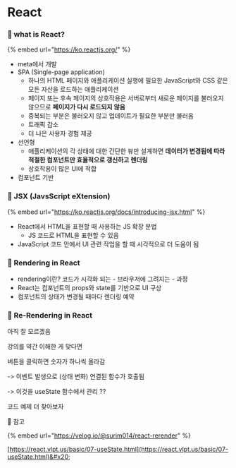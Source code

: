 # React

### 🔳 what is React?

{% embed url="https://ko.reactjs.org/" %}

* meta에서 개발
* SPA (Single-page application)
  * 하나의 HTML 페이지와 애플리케이션 실행에 필요한 JavaScript와 CSS 같은 모든 자산을 로드하는 애플리케이션
  * 페이지 또는 후속 페이지의 상호작용은 서버로부터 새로운 페이지를 불러오지 않으므로 **페이지가 다시 로드되지 않음**
  * 중복되는 부분은 불러오지 않고 업데이트가 필요한 부분만 불러옴
  * 트래픽 감소
  * 더 나은 사용자 경험 제공
* 선언형
  * 애플리케이션의 각 상태에 대한 간단한 뷰만 설계하면 **데이터가 변경됨에 따라 적절한 컴포넌트만 효율적으로 갱신하고 렌더링**
  * 상호작용이 많은 UI에 적합
* 컴포넌트 기반



### 🔳 JSX (JavsScript eXtension)

{% embed url="https://ko.reactjs.org/docs/introducing-jsx.html" %}

* React에서 HTML을 표현할 때 사용하는 JS 확장 문법
  * JS 코드로 HTML을 표현할 수 있음
* JavaScript 코드 안에서 UI 관련 작업을 할 때 시각적으로 더 도움이 됨



### 🔳 Rendering in React

* rendering이란? 코드가 시각화 되는 - 브라우저에 그려지는 - 과정
* React는 컴포넌트의 props와 state를 기반으로 UI 구상
* 컴포넌트의 상태가 변경될 때마다 렌더링 예약



### 🔳 Re-Rendering in React

아직 잘 모르겠음

강의를 약간 이해한 게 맞다면

버튼을 클릭하면 숫자가 하나씩 올라감

\-> 이벤트 발생으로 (상태 변화) 연결된 함수가 호출됨

\-> 이것을 useState 함수에서 관리 ??

코드 예제 더 찾아보자

🔗 참고

{% embed url="https://velog.io/@surim014/react-rerender" %}

[https://react.vlpt.us/basic/07-useState.html](https://react.vlpt.us/basic/07-useState.html)&#x20;





